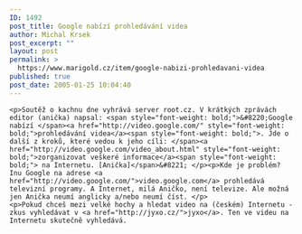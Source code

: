 ```yaml
---
ID: 1492
post_title: Google nabízí prohledávání videa
author: Michal Krsek
post_excerpt: ""
layout: post
permalink: >
  https://www.marigold.cz/item/google-nabizi-prohledavani-videa
published: true
post_date: 2005-01-25 10:04:40
---
```

	<p>Soutěž o kachnu dne vyhrává server root.cz. V krátkých zprávách editor (anička) napsal: <span style="font-weight: bold;">&#8220;Google nabízí </span><a href="http://video.google.com/" style="font-weight: bold;">prohledávání videa</a><span style="font-weight: bold;">. Jde o další z kroků, které vedou k jeho cíli: </span><a href="http://video.google.com/video_about.html" style="font-weight: bold;">zorganizovat veškeré informace</a><span style="font-weight: bold;"> na Internetu. [Anička]</span>&#8221; </p><p>Kde je problém? Inu Google na adrese <a href="http://video.google.com/">video.google.com</a> prohledává televizní programy. A Internet, milá Aničko, není televize. Ale možná jen Anička neumí anglicky a/nebo neumí číst. </p>
	<p>Pokud chceš mezi velké hochy a hledat video na (českém) Internetu - zkus vyhledávat v <a href="http://jyxo.cz/">jyxo</a>. Ten ve videu na Internetu skutečně vyhledává.
</p>